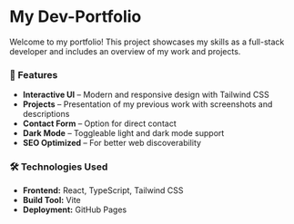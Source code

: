 # My Dev-Portfolio

Welcome to my portfolio! This project showcases my skills as a full-stack developer and includes an overview of my work and projects.

### 📌 Features

- **Interactive UI** – Modern and responsive design with Tailwind CSS
- **Projects** – Presentation of my previous work with screenshots and descriptions
- **Contact Form** – Option for direct contact
- **Dark Mode** – Toggleable light and dark mode support
- **SEO Optimized** – For better web discoverability

### 🛠️ Technologies Used

- **Frontend:** React, TypeScript, Tailwind CSS
- **Build Tool:** Vite
- **Deployment:** GitHub Pages
